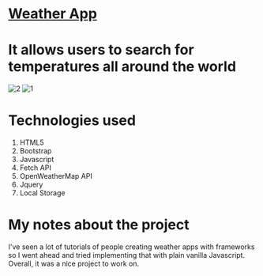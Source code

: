 # [Weather App](https://weatherappjs.netlify.com//)

# It allows users to search for temperatures all around the world

![2](https://user-images.githubusercontent.com/38442554/59021094-09f5ec00-8800-11e9-8e4e-d8c74189c7dd.PNG)
![1](https://user-images.githubusercontent.com/38442554/59020949-cb603180-87ff-11e9-8152-c14d0bf56ba8.PNG)


# Technologies used
1. HTML5
2. Bootstrap
3. Javascript
4. Fetch API
5. OpenWeatherMap API
6. Jquery
7. Local Storage


# My notes about the project

I've seen a lot of tutorials of people creating weather apps with frameworks so I went ahead and tried implementing that with plain vanilla Javascript. Overall, it was a nice project to work on.
